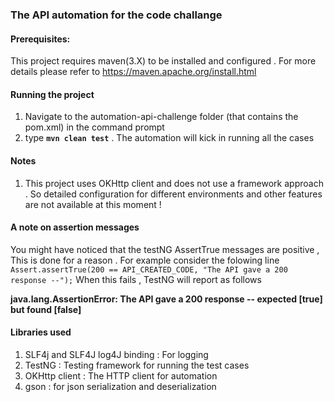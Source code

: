 ### The API automation for the code challange 

#### Prerequisites:

This project requires maven(3.X) to be installed and configured . For more details please refer to https://maven.apache.org/install.html

#### Running the project
1. Navigate to the automation-api-challenge folder (that contains the pom.xml) in the command prompt
2. type __`mvn clean test`__  . The automation will kick in running all the cases

#### Notes 
1. This project uses OKHttp client and does not use a framework approach . So detailed configuration for different environments and other features are not available at this moment !

#### A note on assertion messages 
You might have noticed that the testNG AssertTrue messages are positive , This is done for a reason . For example consider the folowing line 
`Assert.assertTrue(200 == API_CREATED_CODE, "The API gave a 200 response --");`
When this fails , TestNG will report as follows 

__java.lang.AssertionError: The API gave a 200 response -- expected [true] but found [false]__


#### __Libraries used__
1. SLF4j and SLF4J log4J binding : For logging 
2. TestNG : Testing framework for running the test cases
3. OKHttp client : The HTTP client for automation 
4. gson : for json serialization and deserialization

